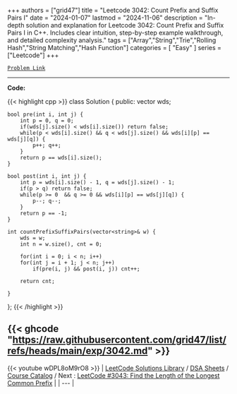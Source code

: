
+++
authors = ["grid47"]
title = "Leetcode 3042: Count Prefix and Suffix Pairs I"
date = "2024-01-07"
lastmod = "2024-11-06"
description = "In-depth solution and explanation for Leetcode 3042: Count Prefix and Suffix Pairs I in C++. Includes clear intuition, step-by-step example walkthrough, and detailed complexity analysis."
tags = ["Array","String","Trie","Rolling Hash","String Matching","Hash Function"]
categories = [
    "Easy"
]
series = ["Leetcode"]
+++



[`Problem Link`](https://leetcode.com/problems/count-prefix-and-suffix-pairs-i/description/)

---
**Code:**

{{< highlight cpp >}}
class Solution {
public:
    vector<string> wds;
    
    bool pre(int i, int j) {
        int p = 0, q = 0;
        if(wds[j].size() < wds[i].size()) return false;
        while(p < wds[i].size() && q < wds[j].size() && wds[i][p] == wds[j][q]) {
            p++; q++;
        }
        return p == wds[i].size();
    }
    
    bool post(int i, int j) {
        int p = wds[i].size() - 1, q = wds[j].size() - 1;
        if(p > q) return false;
        while(p >= 0  && q >= 0 && wds[i][p] == wds[j][q]) {
            p--; q--;
        }
        return p == -1;
    }    
    
    int countPrefixSuffixPairs(vector<string>& w) {
        wds = w;
        int n = w.size(), cnt = 0;
        
        for(int i = 0; i < n; i++)
        for(int j = i + 1; j < n; j++)
            if(pre(i, j) && post(i, j)) cnt++;
        
        return cnt;
        
    }
};
{{< /highlight >}}

{{< ghcode "https://raw.githubusercontent.com/grid47/list/refs/heads/main/exp/3042.md" >}}
---
{{< youtube wDPL8oM9rO8 >}}
| [LeetCode Solutions Library](https://grid47.xyz/leetcode/) / [DSA Sheets](https://grid47.xyz/sheets/) / [Course Catalog](https://grid47.xyz/courses/) / Next : [LeetCode #3043: Find the Length of the Longest Common Prefix](https://grid47.xyz/leetcode/solution-3043-find-the-length-of-the-longest-common-prefix/) |
| --- |
